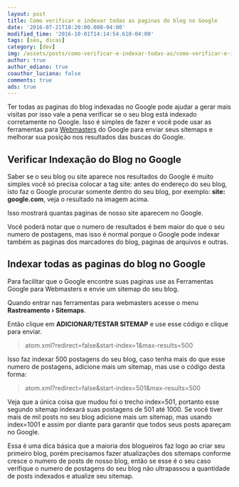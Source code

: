 ```yaml
---
layout: post
title: Como verificar e indexar todas as paginas do blog no Google
date: '2016-07-21T18:20:00.000-04:00'
modified_time: '2016-10-01T14:14:54.610-04:00'
tags: [seo, dicas]
category: [dev]
img: /assets/posts/como-verificar-e-indexar-todas-as/como-verificar-e-indexar-todas-as.png
author: true
author_ediano: true
coauthor_luciana: false
comments: true
ads: true
---
```


Ter todas as paginas do blog indexadas no Google pode ajudar a gerar mais visitas por isso vale a pena verificar se o seu blog está indexado corretamente no Google. Isso é simples de fazer e você pode usar as ferramentas para <a href="http://www.google.com/webmasters" target="_blank" class="external-link" rel="nofollow">Webmasters</a> do Google para enviar seus sitemaps e melhorar sua posição nos resultados das buscas do Google.

## Verificar Indexação do Blog no Google
Saber se o seu blog ou site aparece nos resultados do Google é muito simples você só precisa colocar a tag site: antes do endereço do seu blog, isto faz o Google procurar somente dentro do seu blog, por exemplo: **site: google.com**, veja o resultado na imagem acima.

Isso mostrará quantas paginas de nosso site aparecem no Google.

Você poderá notar que o numero de resultados é bem maior do que o seu numero de postagens, mas isso é normal porque o Google pode indexar também as paginas dos marcadores do blog, paginas de arquivos e outras.

## Indexar todas as paginas do blog no Google
Para facilitar que o Google encontre suas paginas use as Ferramentas Google para Webmasters e envie um sitemap do seu blog.

Quando entrar nas ferramentas para webmasters acesse o menu **Rastreamento › Sitemaps**.

Então clique em **ADICIONAR/TESTAR SITEMAP** e use esse código e clique para enviar.

> atom.xml?redirect=false&amp;start-index=1&amp;max-results=500

Isso faz indexar 500 postagens do seu blog, caso tenha mais do que esse numero de postagens, adicione mais um sitemap, mas use o código desta forma:

> atom.xml?redirect=false&amp;start-index=501&amp;max-results=500

Veja que a única coisa que mudou foi o trecho index=501, portanto esse segundo sitemap indexará suas postagens de 501 até 1000. Se você tiver mais de mil posts no seu blog adicione mais um sitemap, mas usando index=1001 e assim por diante para garantir que todos seus posts apareçam no Google.

Essa é uma dica básica que a maioria dos blogueiros faz logo ao criar seu primeiro blog, porém precisamos fazer atualizações dos sitemaps conforme cresce o numero de posts de nosso blog, então se esse é o seu caso verifique o numero de postagens do seu blog não ultrapassou a quantidade de posts indexados e atualize seu sitemap.
